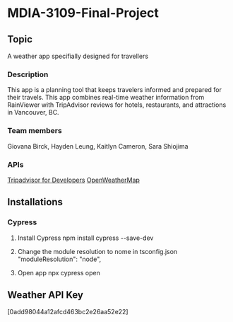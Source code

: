 # MDIA-3109-Final-Project

## Topic
A weather app specifially designed for travellers 

### Description
This app is a planning tool that keeps travelers informed and prepared for their travels. This app combines real-time weather information from RainViewer with TripAdvisor reviews for hotels, restaurants, and attractions in Vancouver, BC.


### Team members
Giovana Birck, Hayden Leung, Kaitlyn Cameron, Sara Shiojima

### APIs
[Tripadvisor for Developers](https://developer-tripadvisor.com/home/)
[OpenWeatherMap](https://openweathermap.org/)

## Installations 

### Cypress

1. Install Cypress
npm install cypress --save-dev

2. Change the module resolution to nome in tsconfig.json
"moduleResolution": "node",

3. Open app
npx cypress open


## Weather API Key
[0add98044a12afcd463bc2e26aa52e22]